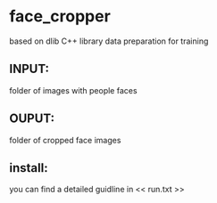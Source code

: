 # face_cropper
 based on dlib C++ library 
 data preparation for training 

## INPUT: 
folder of images with people faces 
## OUPUT: 
folder of cropped face images 

## install: 
you can find a detailed guidline in << run.txt >>
